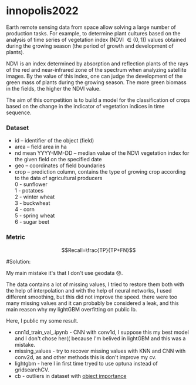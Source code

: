 # innopolis2022

Earth remote sensing data from space allow solving a large number of production tasks. For example, to determine plant cultures based on the analysis of time series of vegetation index (NDVI $\in (0,1)$) values ​​obtained during the growing season (the period of growth and development of plants).  

NDVI is an index determined by absorption and reflection plants of the rays of the red and near-infrared zone of the spectrum when analyzing satellite images. By the value of this index, one can judge the development of the green mass of plants during the growing season. The more green biomass in the fields, the higher the NDVI value.

The aim of this competition is to build a model for the classification of crops based on the change in the indicator of vegetation indices in time sequence.


### Dataset

* id – identifier of the object (field)
* area – field area in ha
* nd mean YYYY-MM-DD – median value of the NDVI vegetation index for the given field on the specified date
* geo – coordinates of field boundaries
* crop – prediction column, contains the type of growing crop according to the data of agricultural producers  
  0 - sunflower  
  1 - potatoes  
  2 - winter wheat  
  3 - buckwheat  
  4 - corn  
  5 - spring wheat  
  6 - sugar beet  

### Metric
$$Recall=\frac{TP}{TP+FN}$$

#Solution:

My main mistake it's that I don't use geodata :disappointed:. 

The data contains a lot of missing values, I tried to restore them both with the help of interpolation and with the help of neural networks, I used different smoothing, but this did not improve the speed. there were too many missing values and it can probably be considered a leak, and this main reason why my lightGBM overfitting on public lb.

Here, I public my some result. 

* cnn1d_train_val_.ipynb - CNN with conv1d, I suppose this my best model and I don't chose her(( because I'm belived in lightGBM and this was a mistake. 
* missing_values - try to recover missing values with KNN and CNN with conv2d, as and other methods this is don't improve  my cv.
* lightgbm - here I in first time tryed to use optuna instead of gridsearchCV.
* cb - outliers in dataset with [object importance](https://catboost.ai/en/docs/features/object-importances-calcution)
